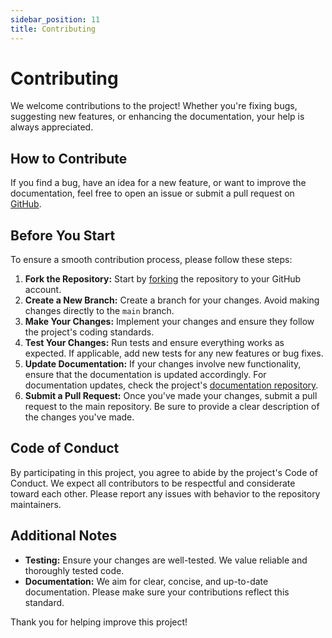 ```yaml
---
sidebar_position: 11
title: Contributing
---
```


# Contributing

We welcome contributions to the project! Whether you're fixing bugs, suggesting new features, or enhancing the documentation, your help is always appreciated.

## How to Contribute

If you find a bug, have an idea for a new feature, or want to improve the documentation, feel free to open an issue or submit a pull request on [GitHub](https://github.com/nexoracle/utils).

## Before You Start

To ensure a smooth contribution process, please follow these steps:

1. **Fork the Repository:** Start by [forking](https://github.com/nexoracle/utils/fork) the repository to your GitHub account.
2. **Create a New Branch:** Create a branch for your changes. Avoid making changes directly to the `main` branch.
3. **Make Your Changes:** Implement your changes and ensure they follow the project's coding standards.
4. **Test Your Changes:** Run tests and ensure everything works as expected. If applicable, add new tests for any new features or bug fixes.
5. **Update Documentation:** If your changes involve new functionality, ensure that the documentation is updated accordingly. For documentation updates, check the project's [documentation repository](https://github.com/nexoracle/utils-web).
6. **Submit a Pull Request:** Once you've made your changes, submit a pull request to the main repository. Be sure to provide a clear description of the changes you've made.

<!-- ## Star the Repo

If you find the project helpful, please consider giving it a star on [GitHub](https://github.com/nexoracle/utils). Starring the repository helps others discover the project and shows your appreciation for the work done. -->

## Code of Conduct

By participating in this project, you agree to abide by the project's Code of Conduct. We expect all contributors to be respectful and considerate toward each other. Please report any issues with behavior to the repository maintainers.

## Additional Notes

- **Testing:** Ensure your changes are well-tested. We value reliable and thoroughly tested code.
- **Documentation:** We aim for clear, concise, and up-to-date documentation. Please make sure your contributions reflect this standard.

Thank you for helping improve this project!
